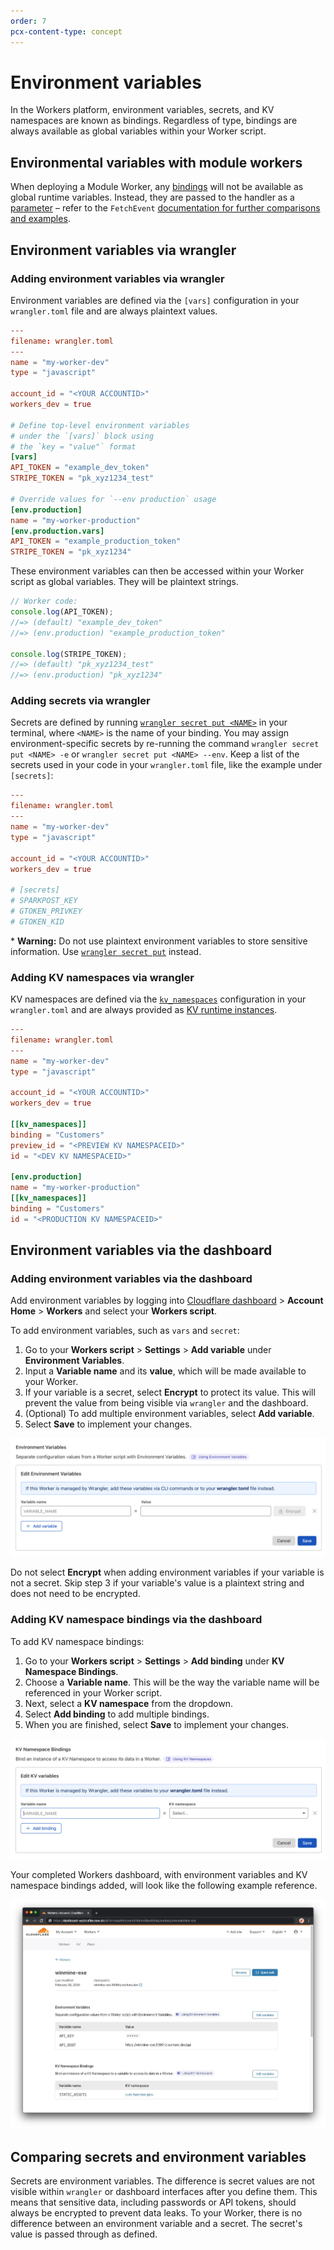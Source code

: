 ```yaml
---
order: 7
pcx-content-type: concept
---
```


# Environment variables

In the Workers platform, environment variables, secrets, and KV namespaces are known as bindings. Regardless of type, bindings are always available as global variables within your Worker script.

## Environmental variables with module workers

When deploying a Module Worker, any [bindings](/platform/environment-variables) will not be available as global runtime variables. Instead, they are passed to the handler as a [parameter](#parameters) – refer to the `FetchEvent` [documentation for further comparisons and examples](/runtime-apis/fetch-event#bindings-1).

## Environment variables via wrangler

### Adding environment variables via wrangler

Environment variables are defined via the `[vars]` configuration in your `wrangler.toml` file and are always plaintext values.

```toml
---
filename: wrangler.toml
---
name = "my-worker-dev"
type = "javascript"

account_id = "<YOUR ACCOUNTID>"
workers_dev = true

# Define top-level environment variables
# under the `[vars]` block using
# the `key = "value"` format
[vars]
API_TOKEN = "example_dev_token"
STRIPE_TOKEN = "pk_xyz1234_test"

# Override values for `--env production` usage
[env.production]
name = "my-worker-production"
[env.production.vars]
API_TOKEN = "example_production_token"
STRIPE_TOKEN = "pk_xyz1234"
```

These environment variables can then be accessed within your Worker script as global variables. They will be plaintext strings.

```js
// Worker code:
console.log(API_TOKEN);
//=> (default) "example_dev_token"
//=> (env.production) "example_production_token"

console.log(STRIPE_TOKEN);
//=> (default) "pk_xyz1234_test"
//=> (env.production) "pk_xyz1234"
```

### Adding secrets via wrangler

Secrets are defined by running [`wrangler secret put <NAME>`](/cli-wrangler/commands#secret) in your terminal, where `<NAME>` is the name of your binding. You may assign environment-specific secrets by re-running the command `wrangler secret put <NAME> -e` or `wrangler secret put <NAME> --env`. Keep a list of the secrets used in your code in your `wrangler.toml` file, like the example under `[secrets]`:

```toml
---
filename: wrangler.toml
---
name = "my-worker-dev"
type = "javascript"

account_id = "<YOUR ACCOUNTID>"
workers_dev = true

# [secrets]
# SPARKPOST_KEY
# GTOKEN_PRIVKEY
# GTOKEN_KID
```

<Aside type="warning">

\* **Warning:** Do not use plaintext environment variables to store sensitive information. Use [`wrangler secret put`](/cli-wrangler/commands#secret) instead.

</Aside>

### Adding KV namespaces via wrangler

KV namespaces are defined via the [`kv_namespaces`](/cli-wrangler/configuration#kv_namespaces) configuration in your `wrangler.toml` and are always provided as [KV runtime instances](/runtime-apis/kv).

```toml
---
filename: wrangler.toml
---
name = "my-worker-dev"
type = "javascript"

account_id = "<YOUR ACCOUNTID>"
workers_dev = true

[[kv_namespaces]]
binding = "Customers"
preview_id = "<PREVIEW KV NAMESPACEID>"
id = "<DEV KV NAMESPACEID>"

[env.production]
name = "my-worker-production"
[[kv_namespaces]]
binding = "Customers"
id = "<PRODUCTION KV NAMESPACEID>"
```

## Environment variables via the dashboard

### Adding environment variables via the dashboard

Add environment variables by logging into [Cloudflare dashboard](https://dash.cloudflare.com/) > **Account Home** > **Workers** and select your **Workers script**.

To add environment variables, such as `vars` and `secret`:

1. Go to your **Workers script** > **Settings** > **Add variable** under **Environment Variables**.
2. Input a **Variable name** and its **value**, which will be made available to your Worker.
3. If your variable is a secret, select **Encrypt** to protect its value. This will prevent the value from being visible via `wrangler` and the dashboard.
4. (Optional) To add multiple environment variables, select **Add variable**.
5. Select **Save** to implement your changes.

![env variables dash](./media/env_variables_dash.png)

<Aside type="warning" header="Plaintext strings and secrets">

Do not select **Encrypt** when adding environment variables if your variable is not a secret. Skip step 3 if your variable's value is a plaintext string and does not need to be encrypted.

</Aside>

### Adding KV namespace bindings via the dashboard

To add KV namespace bindings:

1. Go to your **Workers script** > **Settings** > **Add binding** under **KV Namespace Bindings**.
2. Choose a **Variable name**. This will be the way the variable name will be referenced in your Worker script.
3. Next, select a **KV namespace** from the dropdown.
4. Select **Add binding** to add multiple bindings.
5. When you are finished, select **Save** to implement your changes.

![kv namespace bindings](./media/kv_namespace_bindings.png)

Your completed Workers dashboard, with environment variables and KV namespace bindings added, will look like the following example reference.

![env vars secret](./media/envvarssecret-detail-page.jpeg)

## Comparing secrets and environment variables

Secrets are environment variables. The difference is secret values are not visible within `wrangler` or dashboard interfaces after you define them. This means that sensitive data, including passwords or API tokens, should always be encrypted to prevent data leaks. To your Worker, there is no difference between an environment variable and a secret. The secret's value is passed through as defined.
